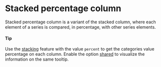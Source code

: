 # Stacked percentage column
Stacked percentage column is a variant of the stacked column, where each element of a series is compared, in percentage, with other series elements.

#### Tip
Use the [stacking](http://api.highcharts.com/highcharts/plotOptions.bar.stacking) feature with the value `percent` to get the categories value percentage on each column. 
Enable the option [shared](http://api.highcharts.com/highcharts/tooltip.shared) to visualize the information on the same tooltip.

